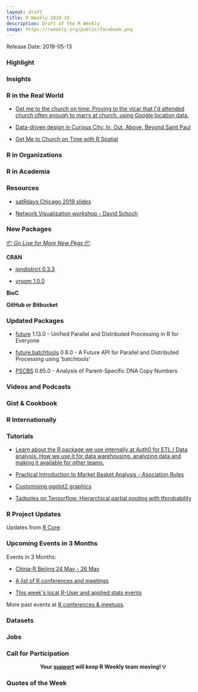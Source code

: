 ```yaml
---
layout: draft
title: R Weekly 2019-19
description: Draft of the R Weekly
image: https://rweekly.org/public/facebook.png
---
```


Release Date: 2019-05-13

###  Highlight



### Insights



### R in the Real World

+ [Get me to the church on time: Proving to the vicar that I'd attended church often enough to marry at church, using Google location data.](https://nacnudus.github.io/duncangarmonsway/posts/2019-04-22-get-me-to-the-church-on-time-with-r-spatial)

+ [Data-driven design in Curious City: In, Out, Above, Beyond Saint Paul](http://www.katiejolly.io/blog/2019-04-25/data-driven-design)

+ [Get Me to Church on Time with R Spatial](https://nacnudus.github.io/duncangarmonsway/posts/2019-04-22-get-me-to-the-church-on-time-with-r-spatial/)

###  R in Organizations



###  R in Academia



###  Resources

+ [satRdays Chicago 2019 slides](https://github.com/satRdays/chicago2019-slides)

+ [Network Visualization workshop - David Schoch](http://talks.schochastics.net/netViz/slides.html)

###  New Packages

<p class="added-hostname"><a href="https://rweekly.org/live" target="_blank" class="externalLink">📦 <i>Go Live for More New Pkgs</i> 📦</a></p>

**CRAN**

+ [jpndistrict 0.3.3](https://cran.r-project.org/web/packages/jpndistrict/index.html)

+ [vroom 1.0.0](https://www.tidyverse.org/articles/2019/05/vroom-1-0-0/)

**BioC**



**GitHub or Bitbucket**



### Updated Packages

* [future](https://cran.r-project.org/package=future) 1.13.0 - Unified Parallel and Distributed Processing in R for Everyone

* [future.batchtools](https://cran.r-project.org/package=future.batchtools) 0.8.0 - A Future API for Parallel and Distributed Processing using 'batchtools'

* [PSCBS](https://cran.r-project.org/package=PSCBS) 0.65.0 - Analysis of Parent-Specific DNA Copy Numbers


###  Videos and Podcasts



### Gist & Cookbook



### R Internationally



###  Tutorials

+ [Learn about the R package we use internally at Auth0 for ETL / Data analysis. How we use it for data warehousing, analyzing data and making it available for other teams.](https://auth0.com/blog/rauth0-internal-r-package-open-source/)

+ [Practical Introduction to Market Basket Analysis - Asociation Rules](https://blog.rsquaredacademy.com/market-basket-analysis-in-r/)

+ [Customising ggplot2 graphics](https://davidsmale.netlify.com/portfolio/customising-ggplot2-graphics/)

+ [Tadpoles on Tensorflow: Hierarchical partial pooling with tfprobability](https://blogs.rstudio.com/tensorflow/posts/2019-05-06-tadpoles-on-tensorflow/)

<!--<div class="post-more-begi
n></div><div class="post-more-end"></div>-->

###  R Project Updates

Updates from [R Core](http://developer.r-project.org/blosxom.cgi/R-devel/NEWS):


###  Upcoming Events in 3 Months

Events in 3 Months:

+ [China-R Beijing 24 May - 26 May](https://cosx.org/2019/03/12th-china-r-beijing-announcement/)

+ [A list of R conferences and meetings](https://jumpingrivers.github.io/meetingsR/events.html)

+ [This week's local R-User and applied stats events](https://community.rstudio.com/c/irl)

More past events at [R conferences & meetups](https://conf.rweekly.org).

### Datasets




### Jobs




###  Call for Participation


<p class="hide-support added-hostname support-rweekly" style="text-align: center;font-weight: bold;">Your <a class="non-visited externalLink" href="https://www.patreon.com/rweekly" onclick="pas(this)">support</a> will keep R Weekly team moving! 💡</p>

###  Quotes of the Week
